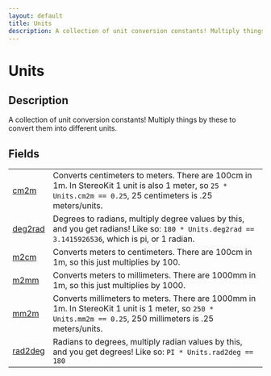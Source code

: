 ```yaml
---
layout: default
title: Units
description: A collection of unit conversion constants! Multiply things by these to convert them into different units.
---
```

# Units

## Description
A collection of unit conversion constants! Multiply things by these
to convert them into different units.


## Fields

|  |  |
|--|--|
|[cm2m]({{site.url}}/Pages/Reference/Units/cm2m.html)|Converts centimeters to meters. There are 100cm in 1m. In StereoKit 1 unit is also 1 meter, so `25 * Units.cm2m == 0.25`, 25 centimeters is .25 meters/units.|
|[deg2rad]({{site.url}}/Pages/Reference/Units/deg2rad.html)|Degrees to radians, multiply degree values by this, and you get radians! Like so: `180 * Units.deg2rad == 3.1415926536`, which is pi, or 1 radian.|
|[m2cm]({{site.url}}/Pages/Reference/Units/m2cm.html)|Converts meters to centimeters. There are 100cm in 1m, so this just multiplies by 100.|
|[m2mm]({{site.url}}/Pages/Reference/Units/m2mm.html)|Converts meters to millimeters. There are 1000mm in 1m, so this just multiplies by 1000.|
|[mm2m]({{site.url}}/Pages/Reference/Units/mm2m.html)|Converts millimeters to meters. There are 1000mm in 1m. In StereoKit 1 unit is 1 meter, so `250 * Units.mm2m == 0.25`, 250 millimeters is .25 meters/units.|
|[rad2deg]({{site.url}}/Pages/Reference/Units/rad2deg.html)|Radians to degrees, multiply radian values by this, and you get degrees! Like so: `PI * Units.rad2deg == 180`|



